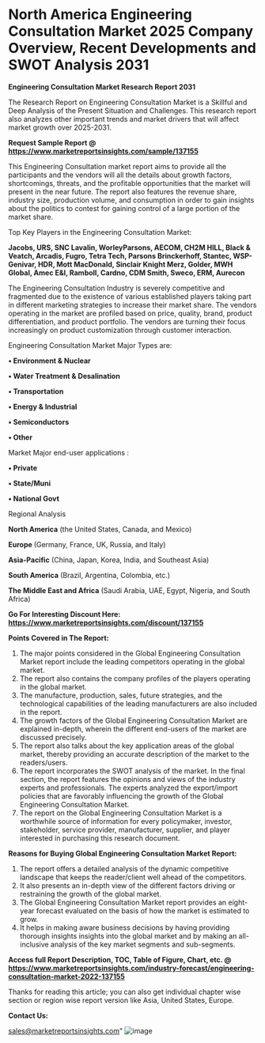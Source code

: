 # North America Engineering Consultation Market 2025 Company Overview, Recent Developments and SWOT Analysis 2031

<strong>Engineering Consultation Market Research Report 2031</strong>

The Research Report on Engineering Consultation Market is a Skillful and Deep Analysis of the Present Situation and Challenges. This research report also analyzes other important trends and market drivers that will affect market growth over 2025-2031.

<strong>Request Sample Report @ <a href=https://www.marketreportsinsights.com/sample/137155>https://www.marketreportsinsights.com/sample/137155</a></strong>

This Engineering Consultation market report aims to provide all the participants and the vendors will all the details about growth factors, shortcomings, threats, and the profitable opportunities that the market will present in the near future. The report also features the revenue share, industry size, production volume, and consumption in order to gain insights about the politics to contest for gaining control of a large portion of the market share.

Top Key Players in the Engineering Consultation Market:

<strong>Jacobs, URS, SNC Lavalin, WorleyParsons, AECOM, CH2M HILL, Black & Veatch, Arcadis, Fugro, Tetra Tech, Parsons Brinckerhoff, Stantec, WSP-Genivar, HDR, Mott MacDonald, Sinclair Knight Merz, Golder, MWH Global, Amec E&I, Ramboll, Cardno, CDM Smith, Sweco, ERM, Aurecon</strong>

The Engineering Consultation Industry is severely competitive and fragmented due to the existence of various established players taking part in different marketing strategies to increase their market share. The vendors operating in the market are profiled based on price, quality, brand, product differentiation, and product portfolio. The vendors are turning their focus increasingly on product customization through customer interaction.

Engineering Consultation Market Major Types are:

<strong>• Environment & Nuclear

• Water Treatment & Desalination

• Transportation

• Energy & Industrial

• Semiconductors

• Other</strong>

Market Major end-user applications :

<strong>• Private

• State/Muni

• National Govt</strong>

Regional Analysis

</u><strong><b>North America</b></strong> (the United States, Canada, and Mexico)

<strong><b>Europe </b></strong>(Germany, France, UK, Russia, and Italy)

<strong><b>Asia-Pacific</b></strong> (China, Japan, Korea, India, and Southeast Asia)

<strong><b>South America</b></strong> (Brazil, Argentina, Colombia, etc.)

<strong><b>The Middle East and Africa</b></strong> (Saudi Arabia, UAE, Egypt, Nigeria, and South Africa)

<strong>Go For Interesting Discount Here: <a href=https://www.marketreportsinsights.com/discount/137155>https://www.marketreportsinsights.com/discount/137155</a></strong>

<strong>Points Covered in The Report:</strong>
<ol>
  <li>The major points considered in the Global Engineering Consultation Market report include the leading competitors operating in the global market.</li>
  <li>The report also contains the company profiles of the players operating in the global market.</li>
  <li>The manufacture, production, sales, future strategies, and the technological capabilities of the leading manufacturers are also included in the report.</li>
  <li>The growth factors of the Global Engineering Consultation Market are explained in-depth, wherein the different end-users of the market are discussed precisely.</li>
  <li>The report also talks about the key application areas of the global market, thereby providing an accurate description of the market to the readers/users.</li>
  <li>The report incorporates the SWOT analysis of the market. In the final section, the report features the opinions and views of the industry experts and professionals. The experts analyzed the export/import policies that are favorably influencing the growth of the Global Engineering Consultation Market.</li>
  <li>The report on the Global Engineering Consultation Market is a worthwhile source of information for every policymaker, investor, stakeholder, service provider, manufacturer, supplier, and player interested in purchasing this research document.</li>
</ol>
<strong>Reasons for Buying Global Engineering Consultation Market Report:</strong>

<ol>
  <li>The report offers a detailed analysis of the dynamic competitive landscape that keeps the reader/client well ahead of the competitors.</li>
  <li>It also presents an in-depth view of the different factors driving or restraining the growth of the global market.</li>
  <li>The Global Engineering Consultation Market report provides an eight-year forecast evaluated on the basis of how the market is estimated to grow.</li>
  <li>It helps in making aware business decisions by having providing thorough insights insights into the global market and by making an all-inclusive analysis of the key market segments and sub-segments.</li>
</ol>
<strong>Access full Report Description, TOC, Table of Figure, Chart, etc. @ <a href=https://www.marketreportsinsights.com/industry-forecast/engineering-consultation-market-2022-137155>https://www.marketreportsinsights.com/industry-forecast/engineering-consultation-market-2022-137155</a></strong>


Thanks for reading this article; you can also get individual chapter wise section or region wise report version like Asia, United States, Europe.

<strong>Contact Us:</strong>

sales@marketreportsinsights.com"
![image](https://github.com/user-attachments/assets/f1ab1a5d-c066-480b-bdb1-6302a7334671)
